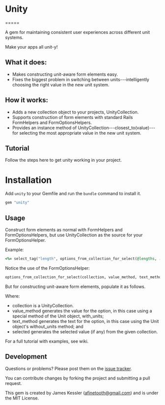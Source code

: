 # Unity
=====

A gem for maintaining consistent user experiences across different unit systems.

Make your apps all unit-y!

## What it does:

* Makes constructing unit-aware form elements easy.
* Fixes the biggest problem in switching between units---intelligently choosing the right value in the new unit system.

## How it works:

* Adds a new collection object to your projects, UnityCollection.
* Supports construction of form elements with standard Rails FormHelpers and FormOptionsHelpers.
* Provides an instance method of UnityCollection---closest_to(value)---for selecting the most appropriate value in the new unit system.

## Tutorial

Follow the steps here to get unity working in your project.

# Installation

Add `unity` to your Gemfile and run the `bundle` command to install it.

```ruby
gem "unity"
```

## Usage

Construct form elements as normal with FormHelpers and FormOptionsHelpers, but use UnityCollection as the source for your FormOptionsHelper.

Example:

```ruby
<%= select_tag("length", options_from_collection_for_select(@lengths, :with_units, :without_units, @lengths.closest_to("29 cm"))) %>
```

Notice the use of the FormOptionsHelper:

```ruby
options_from_collection_for_select(collection, value_method, text_method, selected = nil)
```

But for constructing unit-aware form elements, populate it as follows.

Where:

* collection is a UnityCollection.
* value_method generates the value for the option, in this case using a special method of the Unit object, with_units;
* text_method generates the text for the option, in this case using the Unit object's without_units method; and
* selected generates the selected value (if any) from the given collection.



For a full tutorial with examples, see wiki.

## Development

Questions or problems? Please post them on the [issue tracker](https://github.com/afinetooth/unity/issues). 

You can contribute changes by forking the project and submitting a pull request. 

This gem is created by James Kessler (afinetooth@gmail.com) and is under the MIT License.